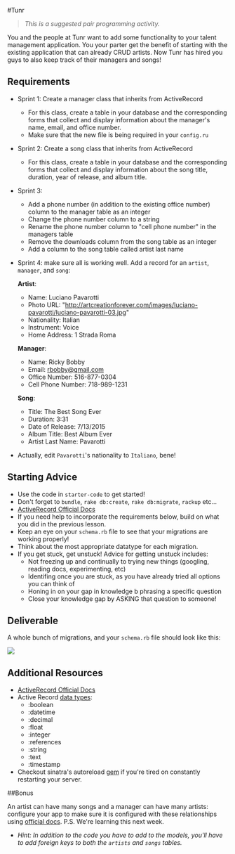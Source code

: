#Tunr

> _This is a suggested pair programming activity._

You and the people at Tunr want to add some functionality to your talent management application. You your parter get the benefit of starting with the existing application that can already CRUD artists. Now Tunr has hired you guys to also keep track of their managers and songs!

## Requirements

- Sprint 1: Create a manager class that inherits from ActiveRecord

  - For this class, create a table in your database and the corresponding forms that collect and display information about the manager's name, email, and office number.
  - Make sure that the new file is being required in your `config.ru`

- Sprint 2: Create a song class that inherits from ActiveRecord

  - For this class, create a table in your database and the corresponding forms that collect and display information about the song title, duration, year of release, and album title.

- Sprint 3:

  - Add a phone number (in addition to the existing office number) column to the manager table as an integer
  - Change the phone number column to a string
  - Rename the phone number column to "cell phone number" in the managers table
  - Remove the downloads column from the song table as an integer
  - Add a column to the song table called artist last name


- Sprint 4: make sure all is working well. Add a record for an `artist`, `manager`, and `song`:

  **Artist**:  

    - Name: Luciano Pavarotti
    - Photo URL: "http://artcreationforever.com/images/luciano-pavarotti/luciano-pavarotti-03.jpg"
    - Nationality: Italian
    - Instrument: Voice
    - Home Address: 1 Strada Roma

  **Manager**:  

    - Name: Ricky Bobby
    - Email: rbobby@gmail.com
    - Office Number: 516-877-0304  
    - Cell Phone Number: 718-989-1231

  **Song**:  
  
    - Title: The Best Song Ever
    - Duration: 3:31
    - Date of Release: 7/13/2015
    - Album Title: Best Album Ever
    - Artist Last Name: Pavarotti
 
* Actually, edit `Pavarotti`'s nationality to `Italiano`, bene!

## Starting Advice

* Use the code in `starter-code` to get started!
* Don't forget to `bundle`, `rake db:create`, `rake db:migrate`, `rackup` etc...
* [ActiveRecord Official Docs](http://guides.rubyonrails.org/active_record_basics.html)
* If you need help to incorporate the requirements below, build on what you did in the previous lesson.
* Keep an eye on your `schema.rb` file to see that your migrations are working properly!
* Think about the most appropriate datatype for each migration.
* If you get stuck, get unstuck! Advice for getting unstuck includes:
	* Not freezing up and continually to trying new things (googling, reading docs, experimenting, etc)
	* Identifing once you are stuck, as you have already tried all options you can think of
	* Honing in on your gap in knowledge b phrasing a specific question
	* Close your knowledge gap by ASKING that question to someone!

## Deliverable

A whole bunch of migrations, and your `schema.rb` file should look like this:

![](http://s29.postimg.org/4sw62q90n/Screen_Shot_2015_07_13_at_12_00_36_PM.png)

## Additional Resources

- [ActiveRecord Official Docs](http://edgeguides.rubyonrails.org/active_record_migrations.html)
- Active Record [data types](http://api.rubyonrails.org/classes/ActiveRecord/ConnectionAdapters/TableDefinition.html#method-i-column):
	- :boolean
	- :datetime
	- :decimal
	- :float
	- :integer
	- :references
	- :string
	- :text
	- :timestamp
- Checkout sinatra's autoreload [gem](https://rubygems.org/gems/sinatra-auto-reload/versions/0.0.6) if you're tired on constantly restarting your server.

##Bonus

An artist can have many songs and a manager can have many artists: configure your app to make sure it is configured with these relationships using [official docs](http://guides.rubyonrails.org/association_basics.html). P.S. We're learning this next week.
* _Hint: In addition to the code you have to add to the models, you'll have to add foreign keys to both the `artists` and `songs` tables._
